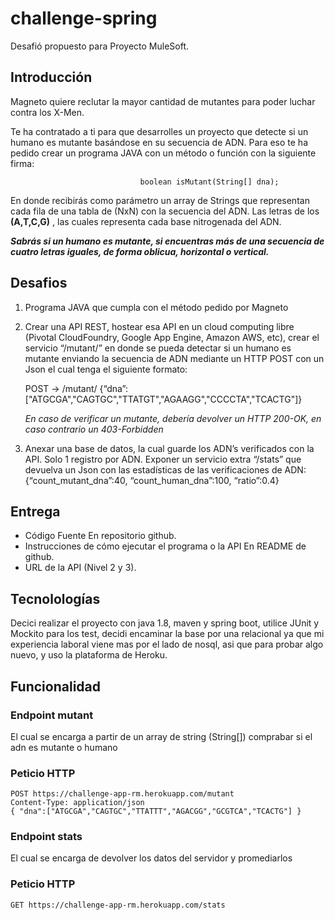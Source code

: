 # challenge-spring
Desafió propuesto para Proyecto MuleSoft.

## Introducción
Magneto quiere reclutar la mayor cantidad de mutantes para poder
luchar contra los X-Men.

Te ha contratado a ti para que desarrolles un proyecto que detecte si
un humano es mutante basándose en su secuencia de ADN.
Para eso te ha pedido crear un programa JAVA con un método o función con la siguiente
firma:

                                 boolean isMutant(String[] dna);
 
En donde recibirás como parámetro un array de Strings que representan cada fila de una
tabla de (NxN) con la secuencia del ADN. Las letras de los **(A,T,C,G)** ,
las cuales representa cada base nitrogenada del ADN.

***Sabrás si un humano es mutante, si encuentras más de una secuencia de cuatro
letras iguales, de forma oblicua, horizontal o vertical.***

## Desafios 
1. Programa JAVA que cumpla con el método pedido por Magneto

2. Crear una API REST, hostear esa API en un cloud computing libre (Pivotal
CloudFoundry, Google App Engine, Amazon AWS, etc), crear el servicio “/mutant/” en donde
se pueda detectar si un humano es mutante enviando la secuencia de ADN mediante un
HTTP POST con un Json el cual tenga el siguiente formato:

     POST → /mutant/ {“dna”:["ATGCGA","CAGTGC","TTATGT","AGAAGG","CCCCTA","TCACTG"]}

     *En caso
de verificar un mutante, debería devolver un HTTP 200-OK, en caso contrario un
403-Forbidden*

3. Anexar una base de datos, la cual guarde los ADN’s verificados con la API.
Solo 1 registro por ADN. Exponer un servicio extra “/stats” que devuelva un Json con
las estadísticas de las verificaciones de ADN: {“count_mutant_dna”:40,
“count_human_dna”:100, “ratio”:0.4}

## Entrega 
- Código Fuente En repositorio github.
- Instrucciones de cómo ejecutar el programa o la API En README de github.
- URL de la API (Nivel 2 y 3).

## Tecnolologías
Decici realizar el proyecto con java 1.8, maven y spring boot, utilice JUnit y Mockito para los test, decidi encaminar la base por una 
relacional ya que mi experiencia laboral viene mas por el lado de nosql, asi que para probar algo nuevo, y uso la plataforma de Heroku.

## Funcionalidad

### Endpoint mutant
El cual se encarga a partir de un array de string (String[]) comprabar si el adn es mutante o humano

### Peticio HTTP
```
POST https://challenge-app-rm.herokuapp.com/mutant
Content-Type: application/json
{ "dna":["ATGCGA","CAGTGC","TTATTT","AGACGG","GCGTCA","TCACTG"] }
```

### Endpoint stats
El cual se encarga de devolver los datos del servidor y promediarlos

### Peticio HTTP
```
GET https://challenge-app-rm.herokuapp.com/stats
```
